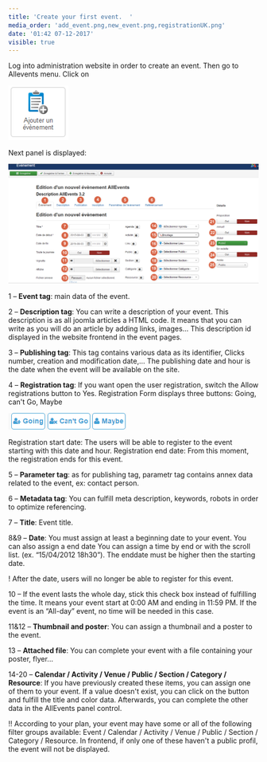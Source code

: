 ```yaml
---
title: 'Create your first event.  '
media_order: 'add_event.png,new_event.png,registrationUK.png'
date: '01:42 07-12-2017'
visible: true
---
```


Log into administration website in order to create an event. Then go to Allevents menu. Click on 

![](add_event.png)

Next panel is displayed:

![](new_event.png)

1 – **Event tag**: main data of the event.

2 –  **Description tag**: You can write a description of your event. This description is as all joomla articles a HTML code. It means that you can write as you will do an article by adding links, images… This description id displayed in the website frontend in the event pages. 

3 – **Publishing tag**: This tag contains various data as its identifier, Clicks number, creation and modification date,... The publishing date and hour is the date when the event will be available on the site. 

4 – **Registration tag**: If you want open the user registration, switch the Allow registrations button to Yes. Registration Form displays three buttons: Going, can't Go, Maybe 

![](registrationUK.png)

Registration start date: The users will be able to register to the event starting with this date and hour. 
Registration end date: From this moment, the registration ends for this event. 

5 – **Parameter tag**: as for publishing tag, parametr tag contains annex data related to the event, ex: contact person.

6 – **Metadata tag**: You can fulfill meta description, keywords, robots in order to optimize referencing. 

7 – **Title**: Event title.

8&9 – **Date**: You must assign at least a beginning date to your event. You can also assign a end date You can assign a time by end or with the scroll list. (ex. “15/04/2012 18h30”). The enddate must be higher then the starting date.

! After the date, users will no longer be able to register for this event.

10 – If the event lasts the whole day, stick this check box instead of fulfilling the time. It means your event start at 0:00 AM and ending in 11:59 PM. If the event is an “All-day” event, no time will be needed in this case.

11&12 – **Thumbnail and poster**: You can assign a thumbnail and a poster to the event. 

13 – **Attached file**: You can complete your event with a file containing your poster, flyer...

14-20 – **Calendar / Activity / Venue / Public / Section / Category / Resource**: If you have previously created these items, you can assign one of them to your event. If a value doesn't exist, you can click on the button and fulfill the title and color data. Afterwards, you can complete the other data in the AllEvents panel control.

!! According to your plan, your event may have some or all of the following filter groups available: Event / Calendar / Activity / Venue / Public / Section / Category / Resource. In frontend, if only one of these haven't a public profil, the event will not be displayed.